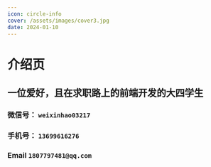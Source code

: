 ```yaml
---
icon: circle-info
cover: /assets/images/cover3.jpg
date: 2024-01-10
---
```


# 介绍页
 
## 一位爱好，且在求职路上的前端开发的大四学生

### 微信号： `weixinhao03217`
### 手机号： `13699616276`
### Email `1807797481@qq.com`
